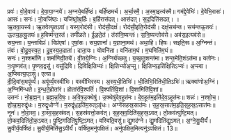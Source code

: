 

  
प्रवः॑। वो॒दे॒वाय॑। दे॒वा॒या॒ग्नये॑। अ॒ग्नये॒बर्हि॑ष्ठं। बर्हि॑ष्ठमर्च। अ॒र्चा॒स्मै॒। अ॒स्मा॒इत्य॑स्मै॥ गम॑द्दे॒वेभिः॑। दे॒वेभि॒रासः॑। आसः॑। सनः॑। नो॒यजि॑ष्ठः। यजि॑ष्ठो॒ब॒र्हिः। ब॒र्हिरास॑दत्। आस॑दत्। स॒द॒दिति॑सदत्। ।  
ऋ॒तवा॒यस्य॑। ऋ॒तवेत्यृ॒तऽवा॑। यस्य॒रोद॑सी। रोद॑सी॒दक्षं॑। रोद॑सी॒इति॒रोद॑सी। दक्षं॒सच॑न्त। सच॑न्तऊ॒तयः॑। ऊ॒तय॒इत्यू॒तयः॑॥ ह॒विष्म॑न्त॒स्तं। तमी॑ळते। ई॒ळ॒ते॒तं। तंस॑नि॒ष्यन्तः॑। स॒नि॒ष्यन्तोव॑से। अव॑स॒इत्यव॑से॥  
सय॒न्ता। य॒न्ताविप्रः॑। विप्र॑एषां। ए॒षां॒सः। सय॒ज्ञानां॑। य॒ज्ञाना॒मथ॑। अथा॒हि। हिषः। सइति॒सः॥ अ॒ग्निन्तं। तंवः॑। वो॒दु॒व॒स्य॒त॒। दु॒व॒स्य॒त॒दाता॑। दाता॒यः। योवनि॑ता। वनि॑ताम॒घं। म॒घमिति॑म॒घं॥  
सनः॑। न॒श्शर्मा॑णि। शर्मा॑णिवी॒तये॑। वी॒तये॒ग्निः। अ॒ग्निर्य॑च्छतु। य॒च्छ॒तु॒शन्त॑मा। शन्त॒मेति॒शंऽत॑मा॥ यतो॑नः। नः॒पृ॒ष्णव॑त्। पृ॒ष्णव॒द्वसु॑। वसु॑दि॒वि। दि॒विक्षि॒तिभ्यः॑। क्षि॒तिभ्यो॑अ॒प्सु। क्षि॒तिभ्य॒इति॑क्षि॒तिऽभ्यः॑। अ॒प्स्वा। अ॒प्स्वित्य॒प्ऽसु। एत्या॥  
दी॒दि॒वांस॒मपू॑र्व्यं। अपू॑र्व्यं॒वस्वी॑भिः। वस्वी॑भिरस्य। अ॒स्य॒धी॒तिभिः॑। धी॒तिभि॒रिति॑धी॒तिऽभिः॑॥ ऋक्वा॑णोअ॒ग्निं। अ॒ग्निमि॑न्धते। इ॒न्ध॒ते॒होता॑रं। होता॑रंवि॒श्पतिं॑। वि॒श्पतिं॑वि॒शां। वि॒शामिति॑वि॒शां॥  
उतनः॑। नो॒ब्र॒ह्म॒न्। ब्र॒ह्म॒न्न॒वि॒षः॒। अ॒वि॒ष॒उ॒क्थेषु॑। उ॒क्थेषु॑देव॒हूत॑मः। दे॒व॒हूत॑म॒इति॑दे॒व॒ऽहूत॑मः॥ शन्नः॑। न॒श्शो॒च॒। शो॒चा॒म॒रुद्वृ॑धः। म॒रुद्वृ॒धोग्ने॑। म॒रुद्वृ॑ध॒इति॑म॒रुत्ऽवृ॑धः। अग्ने॑सहस्र॒सात॑मः। स॒ह॒स्र॒सात॑म॒इति॒स॒ह॒स्र॒ऽसात॑मः॥  
नूनः॑। नो॒रा॒स्व॒। रा॒स्व॒स॒हस्र॑वत्। स॒हस्र॑वत्तो॒कव॑त्। स॒ह॒स्र॒व॒दिति॑स॒ह॒स्र॒ऽवत्। तो॒कव॑त्पुष्टि॒मत्। तो॒कव॒दिति॑तो॒क॒ऽवत्। पु॒ष्टि॒मदिति॑पु॒ष्टि॒ऽमत्। वस्विति॒वसु॑॥ द्यु॒मद॑ग्ने। द्यु॒मदिति॑द्यु॒ऽमत्। अ॒ग्ने॒सु॒वीर्यं॑। सु॒वीर्यं॒वर्षि॑ष्ठं। सु॒वीर्य॒मिति॑सु॒ऽवीर्यं॑। वर्षि॑ष्ठ॒मनु॑पक्षितं। अनु॑पक्षित॒मित्यनु॑ऽपक्षितं। 13॥  
